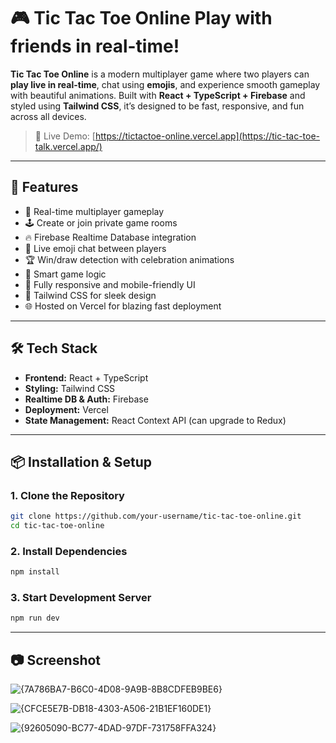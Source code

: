 # 🎮 Tic Tac Toe Online Play with friends in real-time!


**Tic Tac Toe Online** is a modern multiplayer game where two players can **play live in real-time**, chat using **emojis**, and experience smooth gameplay with beautiful animations. Built with **React + TypeScript + Firebase** and styled using **Tailwind CSS**, it’s designed to be fast, responsive, and fun across all devices.

> 🔗 Live Demo: [https://tictactoe-online.vercel.app](https://tic-tac-toe-talk.vercel.app/)

---

## 🚀 Features

- 🎯 Real-time multiplayer gameplay
- 🕹️ Create or join private game rooms
- 🔥 Firebase Realtime Database integration
- 💬 Live emoji chat between players
- 🏆 Win/draw detection with celebration animations
- 🧠 Smart game logic
- 📱 Fully responsive and mobile-friendly UI
- 🎨 Tailwind CSS for sleek design
- 🌐 Hosted on Vercel for blazing fast deployment

---

## 🛠️ Tech Stack

- **Frontend:** React + TypeScript
- **Styling:** Tailwind CSS
- **Realtime DB & Auth:** Firebase
- **Deployment:** Vercel
- **State Management:** React Context API (can upgrade to Redux)

---

## 📦 Installation & Setup

### 1. Clone the Repository

```bash
git clone https://github.com/your-username/tic-tac-toe-online.git
cd tic-tac-toe-online

```
### 2. Install Dependencies
```bash
npm install

```
### 3. Start Development Server
```bash
npm run dev

```
---

## 📷 Screenshot
![{7A786BA7-B6C0-4D08-9A9B-8B8CDFEB9BE6}](https://github.com/user-attachments/assets/1ea5af1a-1fb1-474a-8eda-e7a12d987a27)

![{CFCE5E7B-DB18-4303-A506-21B1EF160DE1}](https://github.com/user-attachments/assets/bb913e46-f8dd-4c7c-b847-57fb1a9ef42c)

![{92605090-BC77-4DAD-97DF-731758FFA324}](https://github.com/user-attachments/assets/f4deba19-9c6f-4fc0-adbf-84ae82901bd0)

